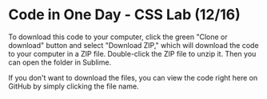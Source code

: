 # Code in One Day - CSS Lab (12/16)

To download this code to your computer, click the green "Clone or download" button and select "Download ZIP," which will download the code to your computer in a ZIP file. Double-click the ZIP file to unzip it. Then you can open the folder in Sublime.  

If you don't want to download the files, you can view the code right here on GitHub by simply clicking the file name.